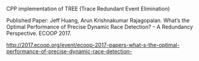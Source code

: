 CPP implementation of TREE (Trace Redundant Event Elimination)

Published Paper:
Jeff Huang, Arun Krishnakumar Rajagopalan. What’s the Optimal Performance of Precise Dynamic Race Detection? – A Redundancy Perspective. ECOOP 2017.

http://2017.ecoop.org/event/ecoop-2017-papers-what-s-the-optimal-performance-of-precise-dynamic-race-detection-
